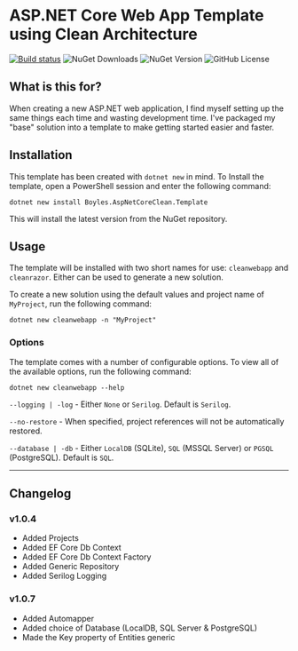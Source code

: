 # ASP.NET Core Web App Template using Clean Architecture

[![Build status](https://ci.appveyor.com/api/projects/status/afex9kql7uvimofo?svg=true)](https://ci.appveyor.com/project/wayneboyles/dotnetnew-cleanrazor)
![NuGet Downloads](https://img.shields.io/nuget/dt/Boyles.CleanAspNetCore.Template?color=blue)
![NuGet Version](https://img.shields.io/nuget/v/Boyles.CleanAspNetCore.Template?style=flat&color=blue)
![GitHub License](https://img.shields.io/github/license/wayneboyles/dotnetnew-cleanrazor?style=flat&color=red)

## What is this for?

When creating a new ASP.NET web application, I find myself setting up the same things each time and wasting development time. I've packaged my "base" solution into a template to make getting started easier and faster.

## Installation

This template has been created with `dotnet new` in mind. To Install the template, open a PowerShell session and enter the following command:

```
dotnet new install Boyles.AspNetCoreClean.Template
```

This will install the latest version from the NuGet repository.

## Usage

The template will be installed with two short names for use: `cleanwebapp` and `cleanrazor`. Either can be used to generate a new solution.

To create a new solution using the default values and project name of `MyProject`, run the following command:

```
dotnet new cleanwebapp -n "MyProject"
```

### Options

The template comes with a number of configurable options. To view all of the available options, run the following command:

```
dotnet new cleanwebapp --help
```

`--logging | -log` - Either `None` or `Serilog`. Default is `Serilog`.

`--no-restore` - When specified, project references will not be automatically restored.

`--database | -db` - Either `LocalDB` (SQLite), `SQL` (MSSQL Server) or `PGSQL` (PostgreSQL). Default is `SQL`.

---

## Changelog

### v1.0.4

- Added Projects
- Added EF Core Db Context
- Added EF Core Db Context Factory
- Added Generic Repository
- Added Serilog Logging

### v1.0.7

- Added Automapper
- Added choice of Database (LocalDB, SQL Server & PostgreSQL)
- Made the Key property of Entities generic
